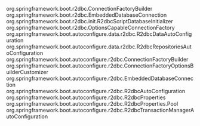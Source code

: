 org.springframework.boot.r2dbc.ConnectionFactoryBuilder
org.springframework.boot.r2dbc.EmbeddedDatabaseConnection
org.springframework.boot.r2dbc.init.R2dbcScriptDatabaseInitializer
org.springframework.boot.r2dbc.OptionsCapableConnectionFactory
org.springframework.boot.autoconfigure.data.r2dbc.R2dbcDataAutoConfiguration
org.springframework.boot.autoconfigure.data.r2dbc.R2dbcRepositoriesAutoConfiguration
org.springframework.boot.autoconfigure.r2dbc.ConnectionFactoryBuilder
org.springframework.boot.autoconfigure.r2dbc.ConnectionFactoryOptionsBuilderCustomizer
org.springframework.boot.autoconfigure.r2dbc.EmbeddedDatabaseConnection
org.springframework.boot.autoconfigure.r2dbc.R2dbcAutoConfiguration
org.springframework.boot.autoconfigure.r2dbc.R2dbcProperties
org.springframework.boot.autoconfigure.r2dbc.R2dbcProperties.Pool
org.springframework.boot.autoconfigure.r2dbc.R2dbcTransactionManagerAutoConfiguration